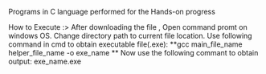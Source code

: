 Programs in C language performed for the Hands-on progress

How to Execute :>
After downloading the file , Open command promt on windows OS.
Change directory path to current file location. 
Use following command in cmd to obtain executable file(.exe): **gcc main_file_name helper_file_name -o exe_name ** 
Now use the following commant to obtain output: exe_name.exe
